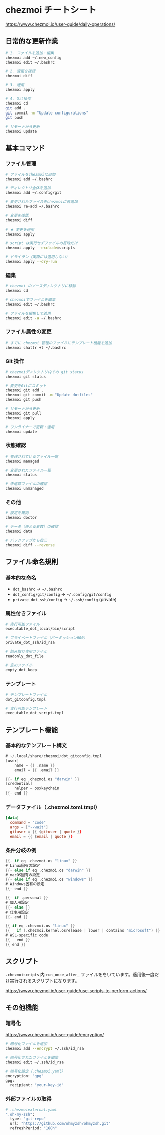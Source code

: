 # chezmoi チートシート

https://www.chezmoi.io/user-guide/daily-operations/

## 日常的な更新作業

```bash
# 1. ファイルを追加・編集
chezmoi add ~/.new_config
chezmoi edit ~/.bashrc

# 2. 変更を確認
chezmoi diff

# 3. 適用
chezmoi apply

# 4. Git操作
chezmoi cd
git add .
git commit -m "Update configurations"
git push

# リモートから更新
chezmoi update
```

## 基本コマンド

### ファイル管理

```bash
# ファイルをchezmoiに追加
chezmoi add ~/.bashrc

# ディレクトリ全体を追加
chezmoi add ~/.config/git

# 変更されたファイルをchezmoiに再追加
chezmoi re-add ~/.bashrc

# 変更を確認
chezmoi diff

# ★ 変更を適用
chezmoi apply

# script は実行せずファイルの反映だけ
chezmoi apply --exclude=scripts

# ドライラン（実際には適用しない）
chezmoi apply --dry-run
```

### 編集

```bash
# chezmoi のソースディレクトリに移動
chezmoi cd

# chezmoiでファイルを編集
chezmoi edit ~/.bashrc

# ファイルを編集して適用
chezmoi edit -a ~/.bashrc
```

### ファイル属性の変更

```bash
# すでに chezmoi 管理のファイルにテンプレート機能を追加
chezmoi chattr +t ~/.bashrc
```

### Git 操作

```bash
# chezmoiディレクトリ内での git status
chezmoi git status

# 変更をGitにコミット
chezmoi git add .
chezmoi git commit -m "Update dotfiles"
chezmoi git push

# リモートから更新
chezmoi git pull
chezmoi apply

# ワンライナーで更新・適用
chezmoi update
```

### 状態確認

```bash
# 管理されているファイル一覧
chezmoi managed

# 変更されたファイル一覧
chezmoi status

# 未追跡ファイルの確認
chezmoi unmanaged
```

### その他

```bash
# 設定を確認
chezmoi doctor

# データ（使える変数）の確認
chezmoi data

# バックアップから復元
chezmoi diff --reverse
```

## ファイル命名規則

### 基本的な命名

- `dot_bashrc` → `~/.bashrc`
- `dot_config/git/config` → `~/.config/git/config`
- `private_dot_ssh/config` → `~/.ssh/config` (private)

### 属性付きファイル

```bash
# 実行可能ファイル
executable_dot_local/bin/script

# プライベートファイル（パーミッション600）
private_dot_ssh/id_rsa

# 読み取り専用ファイル
readonly_dot_file

# 空のファイル
empty_dot_keep
```

### テンプレート

```bash
# テンプレートファイル
dot_gitconfig.tmpl

# 実行可能テンプレート
executable_dot_script.tmpl
```

## テンプレート機能

### 基本的なテンプレート構文

```go
# ~/.local/share/chezmoi/dot_gitconfig.tmpl
[user]
    name = {{ .name }}
    email = {{ .email }}

{{- if eq .chezmoi.os "darwin" }}
[credential]
    helper = osxkeychain
{{- end }}
```

### データファイル（.chezmoi.toml.tmpl）

```toml
[data]
  command = "code"
  args = ["--wait"]
  gituser = {{ $gituser | quote }}
  email = {{ $email | quote }}
```

### 条件分岐の例

```go
{{- if eq .chezmoi.os "linux" }}
# Linux固有の設定
{{- else if eq .chezmoi.os "darwin" }}
# macOS固有の設定
{{- else if eq .chezmoi.os "windows" }}
# Windows固有の設定
{{- end }}

{{- if .personal }}
# 個人用設定
{{- else }}
# 仕事用設定
{{- end }}

{{ if eq .chezmoi.os "linux" }}
{{   if (.chezmoi.kernel.osrelease | lower | contains "microsoft") }}
# WSL-specific code
{{   end }}
{{ end }}
```

## スクリプト

`.chezmoiscripts` 内 `run_once_after_` ファイルををいています。適用後一度だけ実行されるスクリプトになります。

https://www.chezmoi.io/user-guide/use-scripts-to-perform-actions/

## その他機能

### 暗号化

https://www.chezmoi.io/user-guide/encryption/

```bash
# 暗号化ファイルを追加
chezmoi add --encrypt ~/.ssh/id_rsa

# 暗号化されたファイルを編集
chezmoi edit ~/.ssh/id_rsa

# 暗号化設定（.chezmoi.yaml）
encryption: "gpg"
gpg:
  recipient: "your-key-id"
```

### 外部ファイルの取得

```bash
# .chezmoiexternal.yaml
".oh-my-zsh":
  type: "git-repo"
  url: "https://github.com/ohmyzsh/ohmyzsh.git"
  refreshPeriod: "168h"
```
